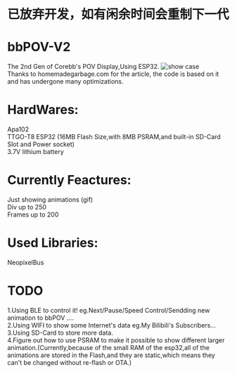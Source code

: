 # 已放弃开发，如有闲余时间会重制下一代
# bbPOV-V2
The 2nd Gen of Corebb's POV Display,Using ESP32.
![show case](https://raw.githubusercontent.com/RealCorebb/bbPOV-V2/master/image/first.gif)<br/>
Thanks to homemadegarbage.com for the article, the code is based on it and has undergone many optimizations.

# HardWares:
Apa102<br/>
TTGO-T8 ESP32  (16MB Flash Size,with 8MB PSRAM,and built-in SD-Card Slot and Power socket)<br/>
3.7V lithium battery

# Currently Feactures:
Just showing animations (gif)<br/>
Div up to 250<br/>
Frames up to 200<br/>


# Used Libraries:
NeopixelBus

# TODO
1.Using BLE to control it! eg.Next/Pause/Speed Control/Sendding new animation to bbPOV ....<br/>
2.Using WIFI to show some Internet's data   eg.My Bilibili's Subscribers...<br/>
3.Using SD-Card to store more data.<br/>
4.Figure out how to use PSRAM to make it possible to show different larger animation.(Currently,because of the small RAM of the esp32,all of the animations are stored in the Flash,and they are static,which means they can't be changed without re-flash or OTA.) 
